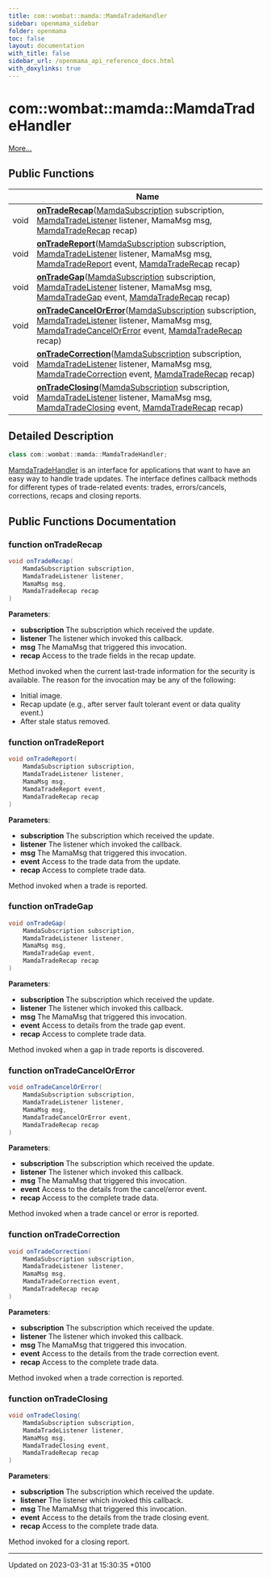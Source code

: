 ```yaml
---
title: com::wombat::mamda::MamdaTradeHandler
sidebar: openmama_sidebar
folder: openmama
toc: false
layout: documentation
with_title: false
sidebar_url: /openmama_api_reference_docs.html
with_doxylinks: true
---
```


# com::wombat::mamda::MamdaTradeHandler



 [More...](#detailed-description)

## Public Functions

|                | Name           |
| -------------- | -------------- |
| void | **[onTradeRecap](interfacecom_1_1wombat_1_1mamda_1_1MamdaTradeHandler.html#function-ontraderecap)**([MamdaSubscription](classcom_1_1wombat_1_1mamda_1_1MamdaSubscription.html) subscription, [MamdaTradeListener](classcom_1_1wombat_1_1mamda_1_1MamdaTradeListener.html) listener, MamaMsg msg, [MamdaTradeRecap](interfacecom_1_1wombat_1_1mamda_1_1MamdaTradeRecap.html) recap) |
| void | **[onTradeReport](interfacecom_1_1wombat_1_1mamda_1_1MamdaTradeHandler.html#function-ontradereport)**([MamdaSubscription](classcom_1_1wombat_1_1mamda_1_1MamdaSubscription.html) subscription, [MamdaTradeListener](classcom_1_1wombat_1_1mamda_1_1MamdaTradeListener.html) listener, MamaMsg msg, [MamdaTradeReport](interfacecom_1_1wombat_1_1mamda_1_1MamdaTradeReport.html) event, [MamdaTradeRecap](interfacecom_1_1wombat_1_1mamda_1_1MamdaTradeRecap.html) recap) |
| void | **[onTradeGap](interfacecom_1_1wombat_1_1mamda_1_1MamdaTradeHandler.html#function-ontradegap)**([MamdaSubscription](classcom_1_1wombat_1_1mamda_1_1MamdaSubscription.html) subscription, [MamdaTradeListener](classcom_1_1wombat_1_1mamda_1_1MamdaTradeListener.html) listener, MamaMsg msg, [MamdaTradeGap](interfacecom_1_1wombat_1_1mamda_1_1MamdaTradeGap.html) event, [MamdaTradeRecap](interfacecom_1_1wombat_1_1mamda_1_1MamdaTradeRecap.html) recap) |
| void | **[onTradeCancelOrError](interfacecom_1_1wombat_1_1mamda_1_1MamdaTradeHandler.html#function-ontradecancelorerror)**([MamdaSubscription](classcom_1_1wombat_1_1mamda_1_1MamdaSubscription.html) subscription, [MamdaTradeListener](classcom_1_1wombat_1_1mamda_1_1MamdaTradeListener.html) listener, MamaMsg msg, [MamdaTradeCancelOrError](interfacecom_1_1wombat_1_1mamda_1_1MamdaTradeCancelOrError.html) event, [MamdaTradeRecap](interfacecom_1_1wombat_1_1mamda_1_1MamdaTradeRecap.html) recap) |
| void | **[onTradeCorrection](interfacecom_1_1wombat_1_1mamda_1_1MamdaTradeHandler.html#function-ontradecorrection)**([MamdaSubscription](classcom_1_1wombat_1_1mamda_1_1MamdaSubscription.html) subscription, [MamdaTradeListener](classcom_1_1wombat_1_1mamda_1_1MamdaTradeListener.html) listener, MamaMsg msg, [MamdaTradeCorrection](interfacecom_1_1wombat_1_1mamda_1_1MamdaTradeCorrection.html) event, [MamdaTradeRecap](interfacecom_1_1wombat_1_1mamda_1_1MamdaTradeRecap.html) recap) |
| void | **[onTradeClosing](interfacecom_1_1wombat_1_1mamda_1_1MamdaTradeHandler.html#function-ontradeclosing)**([MamdaSubscription](classcom_1_1wombat_1_1mamda_1_1MamdaSubscription.html) subscription, [MamdaTradeListener](classcom_1_1wombat_1_1mamda_1_1MamdaTradeListener.html) listener, MamaMsg msg, [MamdaTradeClosing](interfacecom_1_1wombat_1_1mamda_1_1MamdaTradeClosing.html) event, [MamdaTradeRecap](interfacecom_1_1wombat_1_1mamda_1_1MamdaTradeRecap.html) recap) |

## Detailed Description

```java
class com::wombat::mamda::MamdaTradeHandler;
```


[MamdaTradeHandler](interfacecom_1_1wombat_1_1mamda_1_1MamdaTradeHandler.html) is an interface for applications that want to have an easy way to handle trade updates. The interface defines callback methods for different types of trade-related events: trades, errors/cancels, corrections, recaps and closing reports. 

## Public Functions Documentation

### function onTradeRecap

```java
void onTradeRecap(
    MamdaSubscription subscription,
    MamdaTradeListener listener,
    MamaMsg msg,
    MamdaTradeRecap recap
)
```


**Parameters**: 

  * **subscription** The subscription which received the update. 
  * **listener** The listener which invoked this callback. 
  * **msg** The MamaMsg that triggered this invocation. 
  * **recap** Access to the trade fields in the recap update. 


Method invoked when the current last-trade information for the security is available. The reason for the invocation may be any of the following:

* Initial image.
* Recap update (e.g., after server fault tolerant event or data quality event.)
* After stale status removed.


### function onTradeReport

```java
void onTradeReport(
    MamdaSubscription subscription,
    MamdaTradeListener listener,
    MamaMsg msg,
    MamdaTradeReport event,
    MamdaTradeRecap recap
)
```


**Parameters**: 

  * **subscription** The subscription which received the update. 
  * **listener** The listener which invoked the callback. 
  * **msg** The MamaMsg that triggered this invocation. 
  * **event** Access to the trade data from the update. 
  * **recap** Access to complete trade data. 


Method invoked when a trade is reported.


### function onTradeGap

```java
void onTradeGap(
    MamdaSubscription subscription,
    MamdaTradeListener listener,
    MamaMsg msg,
    MamdaTradeGap event,
    MamdaTradeRecap recap
)
```


**Parameters**: 

  * **subscription** The subscription which received the update. 
  * **listener** The listener which invoked this callback. 
  * **msg** The MamaMsg that triggered this invocation. 
  * **event** Access to details from the trade gap event. 
  * **recap** Access to complete trade data. 


Method invoked when a gap in trade reports is discovered.


### function onTradeCancelOrError

```java
void onTradeCancelOrError(
    MamdaSubscription subscription,
    MamdaTradeListener listener,
    MamaMsg msg,
    MamdaTradeCancelOrError event,
    MamdaTradeRecap recap
)
```


**Parameters**: 

  * **subscription** The subscription which received the update. 
  * **listener** The listener which invoked this callback. 
  * **msg** The MamaMsg that triggered this invocation. 
  * **event** Access to the details from the cancel/error event. 
  * **recap** Access to the complete trade data. 


Method invoked when a trade cancel or error is reported.


### function onTradeCorrection

```java
void onTradeCorrection(
    MamdaSubscription subscription,
    MamdaTradeListener listener,
    MamaMsg msg,
    MamdaTradeCorrection event,
    MamdaTradeRecap recap
)
```


**Parameters**: 

  * **subscription** The subscription which received the update. 
  * **listener** The listener which invoked this callback. 
  * **msg** The MamaMsg that triggered this invocation. 
  * **event** Access to the details from the trade correction event. 
  * **recap** Access to the complete trade data. 


Method invoked when a trade correction is reported.


### function onTradeClosing

```java
void onTradeClosing(
    MamdaSubscription subscription,
    MamdaTradeListener listener,
    MamaMsg msg,
    MamdaTradeClosing event,
    MamdaTradeRecap recap
)
```


**Parameters**: 

  * **subscription** The subscription which received the update. 
  * **listener** The listener which invoked this callback. 
  * **msg** The MamaMsg that triggered this invocation. 
  * **event** Access to the details from the trade closing event. 
  * **recap** Access to the complete trade data. 


Method invoked for a closing report.


-------------------------------

Updated on 2023-03-31 at 15:30:35 +0100